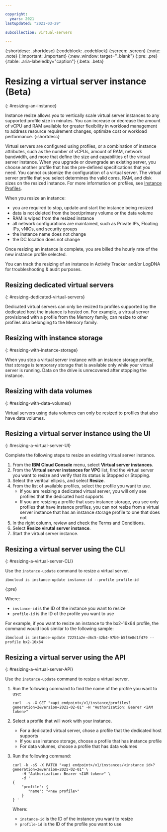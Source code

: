 ```yaml
---

copyright:
  years: 2021
lastupdated: "2021-03-29"

subcollection: virtual-servers

---
```


{:shortdesc: .shortdesc}
{:codeblock: .codeblock}
{:screen: .screen}
{:note: .note}
{:important: .important}
{:new_window: target="_blank"}
{:pre: .pre}
{:table: .aria-labeledby="caption"}
{:beta: .beta}


# Resizing a virtual server instance (Beta)
{: #resizing-an-instance}

Instance resize allows you to vertically scale virtual server instances to any supported profile size in minutes. You can increase or decrease the amount of vCPU and RAM available for greater flexibility in workload management to address resource requirement changes, optimize cost or workload performance. 
{:shortdesc}

Virtual servers are configured using profiles, or a combination of instance attributes, such as the number of vCPUs, amount of RAM, network bandwidth, and more that define the size and capabilities of the virtual server instance. 
When you upgrade or downgrade an existing server, you choose another profile that has the pre-defined specifications that you need. You cannot customize the configuration of a virtual server. The virtual server profile that you select determines the valid cores, RAM, and disk sizes on the resized instance. For more information on profiles, see [Instance Profiles](https://cloud.ibm.com/docs/vpc?topic=vpc-profiles). 

When you resize an instance: 
* you are required to stop, update and start the instance being resized
* data is not deleted from the boot/primary volume or the data volume
* RAM is wiped from the resized instance
* all network configurations are maintained, such as Private IPs, Floating IPs, vNICs, and security groups
* the instance name does not change
* the DC location does not change

Once resizing an instance is complete, you are billed the hourly rate of the new instance profile selected.

You can track the resizing of an instance in Activity Tracker and/or LogDNA for troubleshooting & audit purposes. 

## Resizing dedicated virtual servers
{: #resizing-dedicated-virtual-servers}

Dedicated virtual servers can only be resized to profiles supported by the dedicated host the instance is hosted on. For example, a virtual server provisioned with a profile from the Memory family, can resize to other profiles also belonging to the Memory family. 

## Resizing with instance storage
{: #resizing-with-instance-storage}

When you stop a virtual server instance with an instance storage profile, that storage is temporary storage that is available only while your virtual server is running. Data on the drive is unrecovered after stopping the instance.

## Resizing with data volumes
{: #resizing-with-data-volumes}

Virtual servers using data volumes can only be resized to profiles that also have data volumes. 

## Resizing a virtual server instance using the UI
{: #resizing-a-virtual-server-UI}

Complete the following steps to resize an existing virtual server instance.

1. From the **IBM Cloud Console** menu, select **Virtual server instances**.
2. From the **Virtual server instances for VPC** list, find the virtual server you want to resize and verify that its status is Stopped or Stopping. 
3. Select the veritcal ellipsis, and select **Resize**.
4. From the list of available profiles, select the profile you want to use. 
    * If you are resizing a dedicated virtual server, you will only see profiles that the dedicated host supports
    * If you are resizing a profile that uses instance storage, you see only profiles that have instance profiles, you can not resize from a virtual server instance that has an instance storage profile to one that does not
5. In the right column, review and check the Terms and Conditions. 
6. Select **Resize virutal server instance**. 
7. Start the virtual server instance. 

## Resizing a virtual server using the CLI
{: #resizing-a-virtual-server-CLI}

Use the `instance-update` command to resize a virtual server. 

```
ibmcloud is instance-update instance-id --profile profile-id  
```
{:pre}
   
Where: 
* `instance-id` is the ID of the instance you want to resize
* `profile-id` is the ID of the profile you want to use
  
For example, if you want to resize an instance to the bx2-16x64 profile, the command would look similar to the following sample: 

```
ibmcloud is instance-update 72251a2e-d6c5-42b4-97b0-b5f8e8d1f479 --profile bx2-16x64
```

## Resizing a virtual server using the API
{: #resizing-a-virtual-server-API}

Use the `instance-update` command to resize a virtual server. 



1. Run the following command to find the name of the profile you want to use: 

   ```
   curl  -s -X GET "<api_endpoint>/v1/instance/profiles?generation=2&version=2021-02-01" -H "Authorization: Bearer <IAM token>" 
   ```
   
2. Select a profile that will work with your instance. 
    * For a dedicated virtual server, chose a profile that the dedicated host supports
    * If you use instance storage, choose a profile that has instance profile
    * For data volumes, choose a profile that has data volumes
3. Run the following command: 

   ```
   curl -k -sS -X PATCH "<api_endpoint>/v1/instances/<instance id>?generation=2&version=2021-02-01" \
       -H "Authorization: Bearer <IAM token>" \
       -d '
   {
       "profile": {
          "name": "<new profile>"
       }
   } '
   ```
   
   Where: 
      * `instance-id` is the ID of the instance you want to resize
      * `profile-id` is the ID of the profile you want to use
